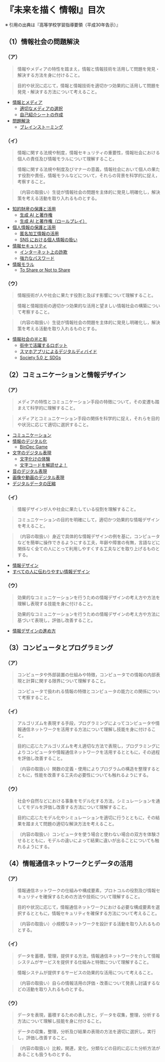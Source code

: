 # 『未来を描く 情報Ⅰ』目次

※ 引用の出典は『高等学校学習指導要領（平成30年告示）』

## （1）情報社会の問題解決

### （ア）

> 情報やメディアの特性を踏まえ，情報と情報技術を活用して問題を発見・解決する方法を身に付けること。

> 目的や状況に応じて，情報と情報技術を適切かつ効果的に活用して問題を発見・解決する方法について考えること。

- [情報とメディア](./1-information-society-a/information-and-media.md)
  - [適切なメディアの選択](./1-information-society-a/media-selection.md)
  - [自己紹介シートの作成](./1-information-society-a/self-introduction.md)
- [問題解決](./1-information-society-a/problem-solving.md)
  - [ブレインストーミング](./1-information-society-a/brainstorming.md)

### （イ）

> 情報に関する法規や制度，情報セキュリティの重要性，情報社会における個人の責任及び情報モラルについて理解すること。

> 情報に関する法規や制度及びマナーの意義，情報社会において個人の果たす役割や責任，情報モラルなどについて，それらの背景を科学的に捉え，考察すること。

> （内容の取扱い）生徒が情報社会の問題を主体的に発見し明確化し，解決策を考える活動を取り入れるものとする。

- [知的財産の保護と活用](./1-information-society-b/intellectual-property.md)
  - [生成 AI と著作権](./1-information-society-b/generative-ai-and-copyright.md)
  - [生成 AI と著作権（ロールプレイ）](./1-information-society-b/generative-ai-and-copyright-role-play.md)
- [個人情報の保護と活用](./1-information-society-b/personal-information.md)
  - [匿名加工情報の活用](./1-information-society-b/anonymized-information.md)
  - [SNS における個人情報の扱い](./1-information-society-b/personal-information-on-sns.md)
- [情報セキュリティ](./1-information-society-b/information-security.md)
  - [インターネット上の詐欺](./1-information-society-b/cyber-fraud.md)
  - [強力なパスワード](./1-information-society-b/strong-password.md)
- [情報モラル](./1-information-society-b/information-moral.md)
  - [To Share or Not to Share](./1-information-society-b/to-share-or-not-to-share.md)

### （ウ）

> 情報技術が人や社会に果たす役割と及ぼす影響について理解すること。

> 情報と情報技術の適切かつ効果的な活用と望ましい情報社会の構築について考察すること。

> （内容の取扱い）生徒が情報社会の問題を主体的に発見し明確化し，解決策を考える活動を取り入れるものとする。

- [情報社会の光と影](./1-information-society-c/light-and-shade.md)
  - [街中で活躍するロボット](./1-information-society-c/robot-in-city.md)
  - [スマホアプリによるデジタルディバイド](./1-information-society-c/smartphone-digital-devide.md)
  - [Society 5.0 と SDGs](./1-information-society-c/society50-and-sdgs.md)

## （2）コミュニケーションと情報デザイン

### （ア）

> メディアの特性とコミュニケーション手段の特徴について，その変遷も踏まえて科学的に理解すること。

> メディアとコミュニケーション手段の関係を科学的に捉え，それらを目的や状況に応じて適切に選択すること。

- [コミュニケーション](./2-information-design-a/communication.md)
- [情報のデジタル化](./2-information-design-a/digitize.md)
  - [BinDec Game](./2-information-design-a/bindec-game.md)
- [文字のデジタル表現](./2-information-design-a/digitize-characters.md)
  - [文字化けの体験](./2-information-design-a/text-garbling.md)
  - [文字コードを解読せよ！](./2-information-design-a/bebras-charset.md)
- [音のデジタル表現](./2-information-design-a/digitize-sounds.md)
- [画像や動画のデジタル表現](./2-information-design-a/digitize-images.md)
- [デジタルデータの圧縮](./2-information-design-a/compress.md)

### （イ）

> 情報デザインが人や社会に果たしている役割を理解すること。

> コミュニケーションの目的を明確にして，適切かつ効果的な情報デザインを考えること。

> （内容の取扱い）身近で具体的な情報デザインの例を基に，コンピュータなどを簡単に操作できるようにする工夫，年齢や障害の有無，言語などに関係なく全ての人にとって利用しやすくする工夫などを取り上げるものとする。

- [情報デザイン](./2-information-design-b/information-design.md)
- [すべての人に伝わりやすい情報デザイン](./2-information-design-b/information-design-for-all.md)

### （ウ）

> 効果的なコミュニケーションを行うための情報デザインの考え方や方法を理解し表現する技能を身に付けること。

> 効果的なコミュニケーションを行うための情報デザインの考え方や方法に基づいて表現し，評価し改善すること。

- [情報デザインの進め方](./2-information-design-c/flow-of-information-design.md)

## （3）コンピュータとプログラミング

### （ア）

> コンピュータや外部装置の仕組みや特徴，コンピュータでの情報の内部表現と計算に関する限界について理解すること。

> コンピュータで扱われる情報の特徴とコンピュータの能力との関係について考察すること。

### （イ）

> アルゴリズムを表現する手段，プログラミングによってコンピュータや情報通信ネットワークを活用する方法について理解し技能を身に付けること。

> 目的に応じたアルゴリズムを考え適切な方法で表現し，プログラミングによりコンピュータや情報通信ネットワークを活用するとともに，その過程を評価し改善すること。

> （内容の取扱い）関数の定義・使用によりプログラムの構造を整理するとともに，性能を改善する工夫の必要性についても触れるようにする。

### （ウ）

> 社会や自然などにおける事象をモデル化する方法，シミュレーションを通してモデルを評価し改善する方法について理解すること。

> 目的に応じたモデル化やシミュレーションを適切に行うとともに，その結果を踏まえて問題の適切な解決方法を考えること。

> （内容の取扱い）コンピュータを使う場合と使わない場合の双方を体験させるとともに，モデルの違いによって結果に違いが出ることについても触れるようにする。

## （4）情報通信ネットワークとデータの活用

### （ア）

> 情報通信ネットワークの仕組みや構成要素，プロトコルの役割及び情報セキュリティを確保するための方法や技術について理解すること。

> 目的や状況に応じて，情報通信ネットワークにおける必要な構成要素を選択するとともに，情報セキュリティを確保する方法について考えること。

> （内容の取扱い）小規模なネットワークを設計する活動を取り入れるものとする。

### （イ）

> データを蓄積，管理，提供する方法，情報通信ネットワークを介して情報システムがサービスを提供する仕組みと特徴について理解すること。

> 情報システムが提供するサービスの効果的な活用について考えること。

> （内容の取扱い）自らの情報活用の評価・改善について発表し討議するなどの活動を取り入れるものとする。

### （ウ）

> データを表現，蓄積するための表し方と，データを収集，整理，分析する方法について理解し技能を身に付けること。

> データの収集，整理，分析及び結果の表現の方法を適切に選択し，実行し，評価し改善すること。

> （内容の取扱い）比較，関連，変化，分類などの目的に応じた分析方法があることも扱うものとする。
